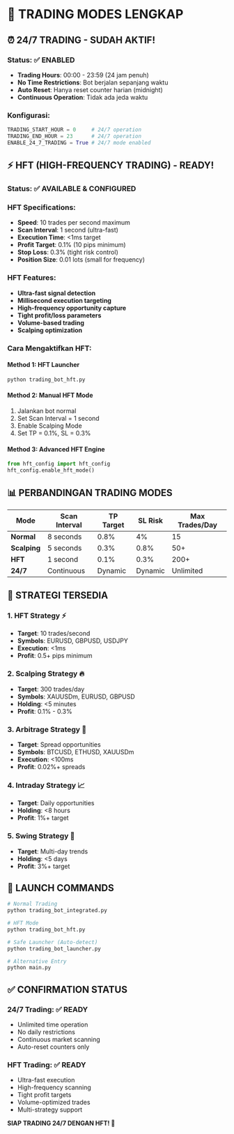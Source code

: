 # 🚀 TRADING MODES LENGKAP

## ⏰ **24/7 TRADING - SUDAH AKTIF!**

### **Status: ✅ ENABLED**
- **Trading Hours**: 00:00 - 23:59 (24 jam penuh)
- **No Time Restrictions**: Bot berjalan sepanjang waktu
- **Auto Reset**: Hanya reset counter harian (midnight)
- **Continuous Operation**: Tidak ada jeda waktu

### **Konfigurasi:**
```python
TRADING_START_HOUR = 0     # 24/7 operation
TRADING_END_HOUR = 23      # 24/7 operation  
ENABLE_24_7_TRADING = True # 24/7 mode enabled
```

## ⚡ **HFT (HIGH-FREQUENCY TRADING) - READY!**

### **Status: ✅ AVAILABLE & CONFIGURED**

### **HFT Specifications:**
- **Speed**: 10 trades per second maximum
- **Scan Interval**: 1 second (ultra-fast)
- **Execution Time**: <1ms target
- **Profit Target**: 0.1% (10 pips minimum)
- **Stop Loss**: 0.3% (tight risk control)
- **Position Size**: 0.01 lots (small for frequency)

### **HFT Features:**
- **Ultra-fast signal detection**
- **Millisecond execution targeting**
- **High-frequency opportunity capture**
- **Tight profit/loss parameters**
- **Volume-based trading**
- **Scalping optimization**

### **Cara Mengaktifkan HFT:**

#### **Method 1: HFT Launcher**
```bash
python trading_bot_hft.py
```

#### **Method 2: Manual HFT Mode**
1. Jalankan bot normal
2. Set Scan Interval = 1 second
3. Enable Scalping Mode
4. Set TP = 0.1%, SL = 0.3%

#### **Method 3: Advanced HFT Engine**
```python
from hft_config import hft_config
hft_config.enable_hft_mode()
```

## 📊 **PERBANDINGAN TRADING MODES**

| Mode | Scan Interval | TP Target | SL Risk | Max Trades/Day |
|------|---------------|-----------|---------|----------------|
| **Normal** | 8 seconds | 0.8% | 4% | 15 |
| **Scalping** | 5 seconds | 0.3% | 0.8% | 50+ |
| **HFT** | 1 second | 0.1% | 0.3% | 200+ |
| **24/7** | Continuous | Dynamic | Dynamic | Unlimited |

## 🎯 **STRATEGI TERSEDIA**

### **1. HFT Strategy** ⚡
- **Target**: 10 trades/second
- **Symbols**: EURUSD, GBPUSD, USDJPY
- **Execution**: <1ms
- **Profit**: 0.5+ pips minimum

### **2. Scalping Strategy** 🔥
- **Target**: 300 trades/day
- **Symbols**: XAUUSDm, EURUSD, GBPUSD
- **Holding**: <5 minutes
- **Profit**: 0.1% - 0.3%

### **3. Arbitrage Strategy** 💎
- **Target**: Spread opportunities
- **Symbols**: BTCUSD, ETHUSD, XAUUSDm
- **Execution**: <100ms
- **Profit**: 0.02%+ spreads

### **4. Intraday Strategy** 📈
- **Target**: Daily opportunities
- **Holding**: <8 hours
- **Profit**: 1%+ target

### **5. Swing Strategy** 🌊
- **Target**: Multi-day trends
- **Holding**: <5 days
- **Profit**: 3%+ target

## 🔧 **LAUNCH COMMANDS**

```bash
# Normal Trading
python trading_bot_integrated.py

# HFT Mode
python trading_bot_hft.py

# Safe Launcher (Auto-detect)
python trading_bot_launcher.py

# Alternative Entry
python main.py
```

## ✅ **CONFIRMATION STATUS**

### **24/7 Trading: ✅ READY**
- Unlimited time operation
- No daily restrictions
- Continuous market scanning
- Auto-reset counters only

### **HFT Trading: ✅ READY** 
- Ultra-fast execution
- High-frequency scanning
- Tight profit targets
- Volume-optimized trades
- Multi-strategy support

**SIAP TRADING 24/7 DENGAN HFT! 🚀**